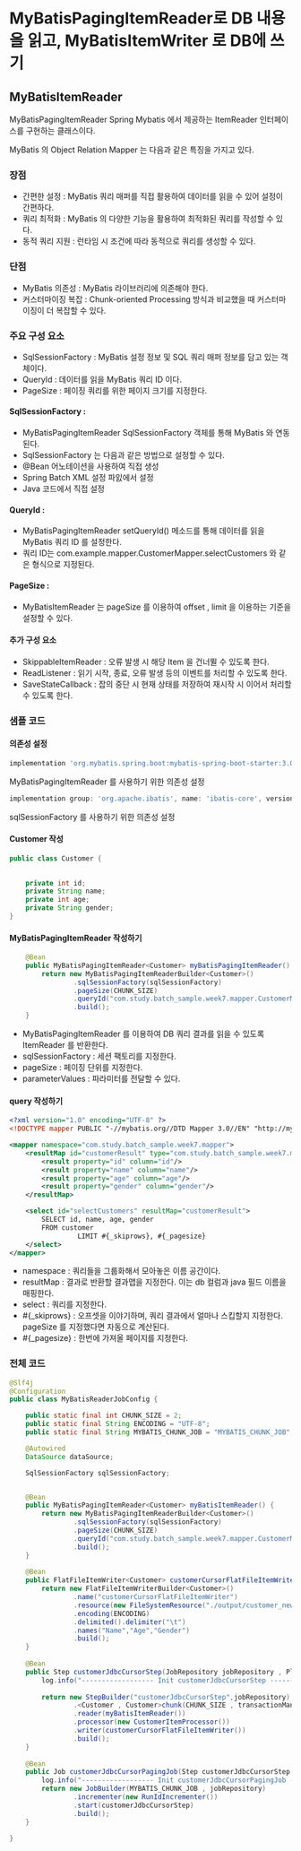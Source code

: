 # MyBatisPagingItemReader로 DB 내용을 읽고, MyBatisItemWriter 로 DB에 쓰기

## MyBatisItemReader

MyBatisPagingItemReader Spring Mybatis 에서 제공하는 ItemReader 인터페이스를 
구현하는 클래스이다.

MyBatis 의 Object Relation Mapper 는 다음과 같은 특징을 가지고 있다.

### 장점 

- 간편한 설정 : MyBatis 쿼리 매퍼를 직접 활용하여 데이터를 읽을 수 있어 설정이 간편하다.
- 쿼리 최적화 : MyBatis 의 다양한 기능을 활용하여 최적화된 쿼리를 작성할 수 있다.
- 동적 쿼리 지원 : 런타임 시 조건에 따라 동적으로 쿼리를 생성할 수 있다.

### 단점

- MyBatis 의존성 : MyBatis 라이브러리에 의존해야 한다.
- 커스터마이징 복잡 : Chunk-oriented Processing 방식과 비교했을 때 커스터마이징이 더 복잡할 수 있다.

### 주요 구성 요소

- SqlSessionFactory : MyBatis 설정 정보 및 SQL 쿼리 매퍼 정보를 담고 있는 객체이다.
- QueryId : 데이터를 읽을 MyBatis 쿼리 ID 이다.
- PageSize : 페이징 쿼리를 위한 페이지 크기를 지정한다.

#### SqlSessionFactory :

- MyBatisPagingItemReader SqlSessionFactory 객체를 통해 MyBatis 와 연동된다.
- SqlSessionFactory 는 다음과 같은 방법으로 설정할 수 있다.
- @Bean 어노테이션을 사용하여 직접 생성
- Spring Batch XML 설정 파잀에서 설정
- Java 코드에서 직접 설정

#### QueryId :
- MyBatisPagingItemReader setQueryId() 메소드를 통해 데이터를 읽을 MyBatis 쿼리 ID 를 설정한다.
- 쿼리 ID는 com.example.mapper.CustomerMapper.selectCustomers 와 같은 형식으로 지정된다.

#### PageSize :
- MyBatisItemReader 는 pageSize 를 이용하여 offset , limit 을 이용하는 기준을 설정할 수 있다.

#### 추가 구성 요소

- SkippableItemReader : 오류 발생 시 해당 Item 을 건너뛸 수 있도록 한다.
- ReadListener : 읽기 시작, 종료, 오류 발생 등의 이벤트를 처리할 수 있도록 한다.
- SaveStateCallback : 잡의 중단 시 현재 상태를 저장하여 재시작 시 이어서 처리할 수 있도록 한다.

### 샘플 코드

#### 의존성 설정

```groovy
implementation 'org.mybatis.spring.boot:mybatis-spring-boot-starter:3.0.3'
```

MyBatisPagingItemReader 를 사용하기 위한 의존성 설정

```groovy
implementation group: 'org.apache.ibatis', name: 'ibatis-core', version: '3.0'
```

sqlSessionFactory 를 사용하기 위한 의존성 설정



#### Customer 작성

```java
public class Customer {

  
    private int id;
    private String name;
    private int age;
    private String gender;
}
```

#### MyBatisPagingItemReader 작성하기

```java
    @Bean
    public MyBatisPagingItemReader<Customer> myBatisPagingItemReader() {
        return new MyBatisPagingItemReaderBuilder<Customer>()
                .sqlSessionFactory(sqlSessionFactory)
                .pageSize(CHUNK_SIZE)
                .queryId("com.study.batch_sample.week7.mapper.CustomerMapper")
                .build();
    }
```

- MyBatisPagingItemReader 를 이용하여 DB 쿼리 결과를 읽을 수 있도록 ItemReader 를 반환한다.
- sqlSessionFactory : 세션 팩토리를 지정한다.
- pageSize : 페이징 단위를 지정한다.
- parameterValues : 파라미터를 전달할 수 있다.


#### query 작성하기

```xml
<?xml version="1.0" encoding="UTF-8" ?>
<!DOCTYPE mapper PUBLIC "-//mybatis.org//DTD Mapper 3.0//EN" "http://mybatis.org/dtd/mybatis-3-mapper.dtd" >

<mapper namespace="com.study.batch_sample.week7.mapper">
    <resultMap id="customerResult" type="com.study.batch_sample.week7.model.Customer">
        <result property="id" column="id"/>
        <result property="name" column="name"/>
        <result property="age" column="age"/>
        <result property="gender" column="gender"/>
    </resultMap>

    <select id="selectCustomers" resultMap="customerResult">
        SELECT id, name, age, gender
        FROM customer
                 LIMIT #{_skiprows}, #{_pagesize}
    </select>
</mapper>
```

- namespace : 쿼리들을 그룹화해서 모아놓은 이름 공간이다.
- resultMap : 결과로 반환할 결과맵을 지정한다. 이는 db 컬럼과 java 필드 이름을 매핑한다.
- select : 쿼리를 지정한다. 
- #{_skiprows} : 오프셋을 이야기하며, 쿼리 결과에서 얼마나 스킵할지 지정한다. pageSize 를 지정했다면 자동으로 계산된다.
- #{_pagesize} : 한번에 가져올 페이지를 지정한다.



### 전체 코드

```java
@Slf4j
@Configuration
public class MyBatisReaderJobConfig {

    public static final int CHUNK_SIZE = 2;
    public static final String ENCODING = "UTF-8";
    public static final String MYBATIS_CHUNK_JOB = "MYBATIS_CHUNK_JOB";

    @Autowired
    DataSource dataSource;

    SqlSessionFactory sqlSessionFactory;


    @Bean
    public MyBatisPagingItemReader<Customer> myBatisItemReader() {
        return new MyBatisPagingItemReaderBuilder<Customer>()
                .sqlSessionFactory(sqlSessionFactory)
                .pageSize(CHUNK_SIZE)
                .queryId("com.study.batch_sample.week7.mapper.CustomerMapper")
                .build();
    }
    
    @Bean
    public FlatFileItemWriter<Customer> customerCursorFlatFileItemWriter() {
        return new FlatFileItemWriterBuilder<Customer>()
                .name("customerCursorFlatFileItemWriter")
                .resource(new FileSystemResource("./output/customer_new_v4.csv"))
                .encoding(ENCODING)
                .delimited().delimiter("\t")
                .names("Name","Age","Gender")
                .build();
    }
    
    @Bean
    public Step customerJdbcCursorStep(JobRepository jobRepository , PlatformTransactionManager transactionManager) {
        log.info("------------------ Init customerJdbcCursorStep ----------------");
        
        return new StepBuilder("customerJdbcCursorStep",jobRepository)
                .<Customer , Customer>chunk(CHUNK_SIZE , transactionManager)
                .reader(myBatisItemReader())
                .processor(new CustomerItemProcessor())
                .writer(customerCursorFlatFileItemWriter())
                .build();
    }
    
    @Bean
    public Job customerJdbcCursorPagingJob(Step customerJdbcCursorStep , JobRepository jobRepository) {
        log.info("------------------ Init customerJdbcCursorPagingJob ----------------");
        return new JobBuilder(MYBATIS_CHUNK_JOB , jobRepository)
                .incrementer(new RunIdIncrementer())
                .start(customerJdbcCursorStep)
                .build();
    }
    
}
```

